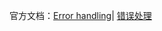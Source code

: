 官方文档：[Error handling](https://redux-saga.js.org/docs/basics/ErrorHandling.html)|
[错误处理](https://redux-saga-in-chinese.js.org/docs/basics/ErrorHandling.html)
